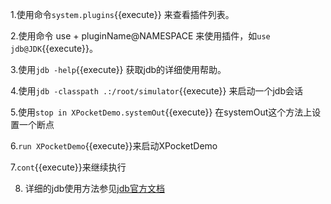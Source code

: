
1.使用命令`system.plugins`{{execute}} 来查看插件列表。

2.使用命令 use + pluginName@NAMESPACE 来使用插件，如`use jdb@JDK`{{execute}}。

3.使用`jdb -help`{{execute}} 获取jdb的详细使用帮助。  

4.使用`jdb -classpath .:/root/simulator`{{execute}} 来启动一个jdb会话  

5.使用`stop in XPocketDemo.systemOut`{{execute}} 在systemOut这个方法上设置一个断点  

6.`run XPocketDemo`{{execute}}来启动XPocketDemo  

7.`cont`{{execute}}来继续执行  

8. 详细的jdb使用方法参见[jdb官方文档](https://docs.oracle.com/javase/8/docs/technotes/tools/windows/jdb.html)  
